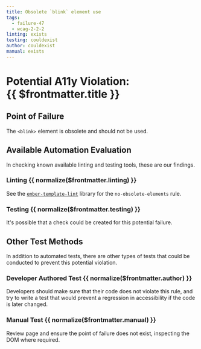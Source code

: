 ```yaml
---
title: Obsolete `blink` element use
tags: 
  - failure-47
  - wcag-2-2-2
linting: exists
testing: couldexist
author: couldexist
manual: exists
---
```


<script setup>
  const normalize = (value) => {
    const v = (value || '').toLowerCase()
    if (v === 'exists') return 'Exists'
    if (v === 'couldexist') return 'Could Exist'
    if (v === 'cannotexist') return 'Cannot Exist'
    if (v === 'shouldexist') return 'Should Exist'
    if (v === 'mustexist') return 'Must Exist'
    return '—'
  }
</script>

# Potential A11y Violation:<br/>{{ $frontmatter.title }}

## Point of Failure

The `<blink>` element is obsolete and should not be used.

## Available Automation Evaluation

In checking known available linting and testing tools, these are our findings.

### Linting <Badge type="info">{{ normalize($frontmatter.linting) }}</Badge>

See the [`ember-template-lint`](https://github.com/ember-template-lint/ember-template-lint) library for the `no-obsolete-elements` rule.

### Testing <Badge type="info">{{ normalize($frontmatter.testing) }}</Badge>

It's possible that a check could be created for this potential failure.

## Other Test Methods

In addition to automated tests, there are other types of tests that could be conducted to prevent this potential violation.

### Developer Authored Test <Badge type="info">{{ normalize($frontmatter.author) }}</Badge>

Developers should make sure that their code does not violate this rule, and try to write a test that would prevent a regression in accessibility if the code is later changed.

### Manual Test <Badge type="info">{{ normalize($frontmatter.manual) }}</Badge>

Review page and ensure the point of failure does not exist, inspecting the DOM where required.


<TagLinks />
